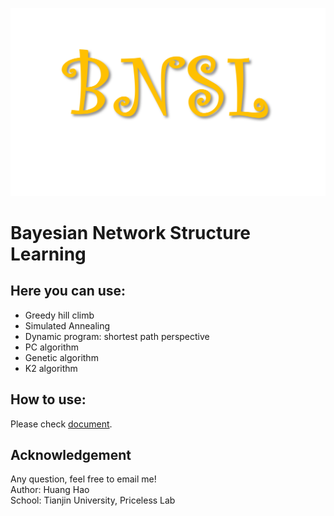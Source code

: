 ![](./images/log.png)
# Bayesian Network Structure Learning 

 


## Here you can use:
* Greedy hill climb
* Simulated Annealing
* Dynamic program: shortest path perspective
* PC algorithm
* Genetic algorithm 
* K2 algorithm 

## How to use:
Please check [document](https://howardhuang98.github.io/BNSL/).


## Acknowledgement
Any question, feel free to email me!  
Author: Huang Hao    
School: Tianjin University, Priceless Lab  

